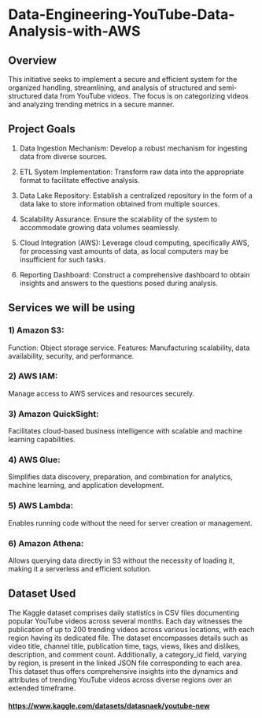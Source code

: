 # Data-Engineering-YouTube-Data-Analysis-with-AWS

## Overview
This initiative seeks to implement a secure and efficient system for the organized handling, streamlining, and analysis of structured and semi-structured data from YouTube videos. The focus is on categorizing videos and analyzing trending metrics in a secure manner.

## Project Goals
 1) Data Ingestion Mechanism: Develop a robust mechanism for ingesting data from diverse sources.

 2) ETL System Implementation: Transform raw data into the appropriate format to facilitate effective analysis.

 3) Data Lake Repository: Establish a centralized repository in the form of a data lake to store information obtained from multiple sources.

 4) Scalability Assurance: Ensure the scalability of the system to accommodate growing data volumes seamlessly.

 5) Cloud Integration (AWS): Leverage cloud computing, specifically AWS, for processing vast amounts of data, as local computers may be insufficient for such tasks.

 6) Reporting Dashboard: Construct a comprehensive dashboard to obtain insights and answers to the questions posed during analysis.

## Services we will be using

### 1) Amazon S3:
Function: Object storage service.
Features: Manufacturing scalability, data availability, security, and performance.

### 2) AWS IAM:
Manage access to AWS services and resources securely.

### 3) Amazon QuickSight:
Facilitates cloud-based business intelligence with scalable and machine learning capabilities.

### 4) AWS Glue:
Simplifies data discovery, preparation, and combination for analytics, machine learning, and application development.

### 5) AWS Lambda:
Enables running code without the need for server creation or management.

### 6) Amazon Athena:
Allows querying data directly in S3 without the necessity of loading it, making it a serverless and efficient solution.


## Dataset Used
The Kaggle dataset comprises daily statistics in CSV files documenting popular YouTube videos across several months. Each day witnesses the publication of up to 200 trending videos across various locations, with each region having its dedicated file. The dataset encompasses details such as video title, channel title, publication time, tags, views, likes and dislikes, description, and comment count. Additionally, a category_id field, varying by region, is present in the linked JSON file corresponding to each area. This dataset thus offers comprehensive insights into the dynamics and attributes of trending YouTube videos across diverse regions over an extended timeframe.

#### https://www.kaggle.com/datasets/datasnaek/youtube-new




